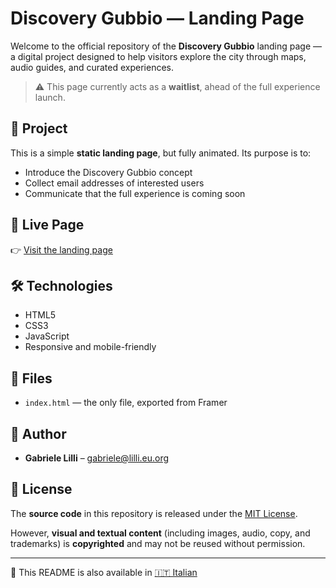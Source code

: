 # Discovery Gubbio — Landing Page

Welcome to the official repository of the **Discovery Gubbio** landing page — a digital project designed to help visitors explore the city through maps, audio guides, and curated experiences.

> ⚠️ This page currently acts as a **waitlist**, ahead of the full experience launch.

## 🚀 Project

This is a simple **static landing page**, but fully animated. Its purpose is to:

- Introduce the Discovery Gubbio concept
- Collect email addresses of interested users
- Communicate that the full experience is coming soon

## 🔗 Live Page

👉 [Visit the landing page](https://wait.discoverygubbio.com)

## 🛠️ Technologies

- HTML5  
- CSS3  
- JavaScript  
- Responsive and mobile-friendly

## 📁 Files

- `index.html` — the only file, exported from Framer

## 👤 Author

- **Gabriele Lilli** – [gabriele@lilli.eu.org](mailto:gabriele@lilli.eu.org)

## 📄 License

The **source code** in this repository is released under the [MIT License](https://opensource.org/licenses/MIT).

However, **visual and textual content** (including images, audio, copy, and trademarks) is **copyrighted** and may not be reused without permission.

---

📘 This README is also available in [🇮🇹 Italian](./README.IT.md)
